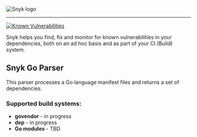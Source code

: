 ![Snyk logo](https://snyk.io/style/asset/logo/snyk-print.svg)

***

[![Known Vulnerabilities](https://snyk.io/test/github/snyk/snyk-go-parser/badge.svg)](https://snyk.io/test/github/snyk/snyk-go-parser)


Snyk helps you find, fix and monitor for known vulnerabilities in your dependencies, both on an ad hoc basis and as part of your CI (Build) system.

## Snyk Go Parser

This parser processes a Go language manifest files and returns a set of dependencies.

### Supported build systems:

* **govendor** - in progress
* **dep** - in progress
* **Go modules** - TBD
